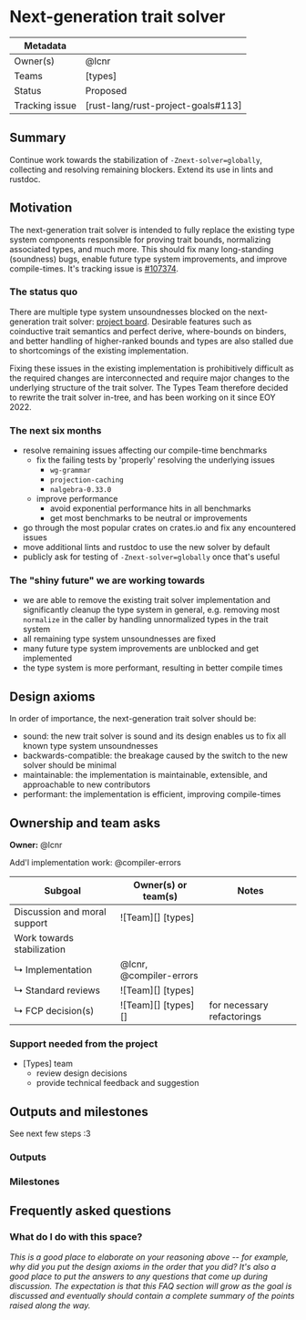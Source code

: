 # Next-generation trait solver

| Metadata       |                                    |
|----------------|------------------------------------|
| Owner(s)       | @lcnr                              |
| Teams          | [types]                            |
| Status         | Proposed                           |
| Tracking issue | [rust-lang/rust-project-goals#113] |


## Summary

Continue work towards the stabilization of `-Znext-solver=globally`, collecting and resolving remaining blockers. Extend its use in lints and rustdoc.

## Motivation

The next-generation trait solver is intended to fully replace the existing type system components responsible for proving trait bounds, normalizing associated types, and much more. This should fix many long-standing (soundness) bugs, enable future type system improvements, and improve compile-times. It's tracking issue is [#107374](https://github.com/rust-lang/rust/issues/107374).

### The status quo

There are multiple type system unsoundnesses blocked on the next-generation trait solver: [project board][unsoundnesses]. Desirable features such as coinductive trait semantics and perfect derive, where-bounds on binders, and better handling of higher-ranked bounds and types are also stalled due to shortcomings of the existing implementation.

Fixing these issues in the existing implementation is prohibitively difficult as the required changes are interconnected and require major changes to the underlying structure of the trait solver. The Types Team therefore decided to rewrite the trait solver in-tree, and has been working on it since EOY 2022.

### The next six months

- resolve remaining issues affecting our compile-time benchmarks
    - fix the failing tests by 'properly' resolving the underlying issues
        - `wg-grammar`
        - `projection-caching`
        - `nalgebra-0.33.0`
    - improve performance
        - avoid exponential performance hits in all benchmarks
        - get most benchmarks to be neutral or improvements
- go through the most popular crates on crates.io and fix any encountered issues
- move additional lints and rustdoc to use the new solver by default
- publicly ask for testing of `-Znext-solver=globally` once that's useful


### The "shiny future" we are working towards

- we are able to remove the existing trait solver implementation and significantly cleanup the type system in general, e.g. removing most `normalize` in the caller by handling unnormalized types in the trait system
- all remaining type system unsoundnesses are fixed
- many future type system improvements are unblocked and get implemented
- the type system is more performant, resulting in better compile times

## Design axioms

In order of importance, the next-generation trait solver should be:
- sound: the new trait solver is sound and its design enables us to fix all known type system unsoundnesses
- backwards-compatible: the breakage caused by the switch to the new solver should be minimal
- maintainable: the implementation is maintainable, extensible, and approachable to new contributors 
- performant: the implementation is efficient, improving compile-times 

[da]: ../about/design_axioms.md

## Ownership and team asks

**Owner:** @lcnr

Add'l implementation work: @compiler-errors

| Subgoal                      | Owner(s) or team(s)     | Notes                      |
|------------------------------|-------------------------|----------------------------|
| Discussion and moral support | ![Team][] [types]       |                            |
| Work towards stabilization   |                         |                            |
| ↳ Implementation             | @lcnr, @compiler-errors |                            |
| ↳ Standard reviews           | ![Team][] [types]       |                            |
| ↳ FCP decision(s)            | ![Team][] [types][]     | for necessary refactorings |

### Support needed from the project

* [Types] team
    * review design decisions
    * provide technical feedback and suggestion

## Outputs and milestones

See next few steps :3

### Outputs

### Milestones

## Frequently asked questions

### What do I do with this space?

*This is a good place to elaborate on your reasoning above -- for example, why did you put the design axioms in the order that you did? It's also a good place to put the answers to any questions that come up during discussion. The expectation is that this FAQ section will grow as the goal is discussed and eventually should contain a complete summary of the points raised along the way.*

[unsoundnesses]: https://github.com/orgs/rust-lang/projects/44